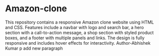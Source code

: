 # Amazon-clone
This repository contains a responsive Amazon clone website using HTML and CSS. Features include a navbar with logo and search bar, a hero section with a call-to-action message, a shop section with styled product boxes, and a footer with multiple panels and links. The design is fully responsive and includes hover effects for interactivity.
 Author-Abhishek Kumar
p add new paragraph 